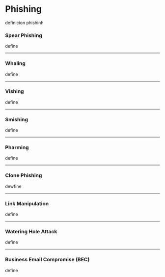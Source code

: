 # Phishing

definicion phishinh







### Spear Phishing

define

***

### Whaling

define

***

### Vishing

define

***

### Smishing

define

***

### Pharming

define

***

### Clone Phishing

dewfine

***

### Link Manipulation

define

***

### Watering Hole Attack

define

***

### Business Email Compromise (BEC)

define

